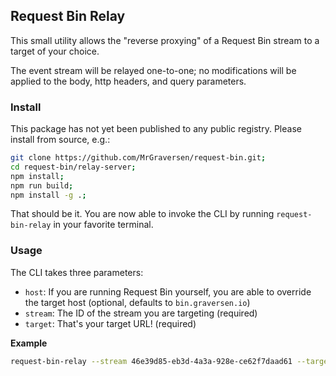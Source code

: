## Request Bin Relay

This small utility allows the "reverse proxying" of a Request Bin stream to a target of your choice.

The event stream will be relayed one-to-one; no modifications will be applied to the body, http headers, and query parameters.

### Install

This package has not yet been published to any public registry. Please install from source, e.g.:

```bash
git clone https://github.com/MrGraversen/request-bin.git;
cd request-bin/relay-server;
npm install;
npm run build;
npm install -g .;
```

That should be it. You are now able to invoke the CLI by running `request-bin-relay` in your favorite terminal.

### Usage

The CLI takes three parameters:

* `host`: If you are running Request Bin yourself, you are able to override the target host (optional, defaults to `bin.graversen.io`)
* `stream`: The ID of the stream you are targeting (required)
* `target`: That's your target URL! (required)

**Example**

```bash
request-bin-relay --stream 46e39d85-eb3d-4a3a-928e-ce62f7daad61 --target http://localhost:8080/my/endpoint
```